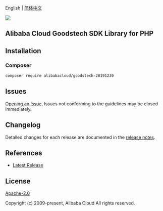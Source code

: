 English | [简体中文](README-CN.md)

![](https://aliyunsdk-pages.alicdn.com/icons/AlibabaCloud.svg)

## Alibaba Cloud Goodstech SDK Library for PHP

## Installation

### Composer

```bash
composer require alibabacloud/goodstech-20191230
```

## Issues

[Opening an Issue](https://github.com/aliyun/alibabacloud-sdk/issues/new), Issues not conforming to the guidelines may be closed immediately.

## Changelog

Detailed changes for each release are documented in the [release notes](./ChangeLog.txt).

## References

* [Latest Release](https://github.com/aliyun/alibabacloud-sdk)

## License

[Apache-2.0](http://www.apache.org/licenses/LICENSE-2.0)

Copyright (c) 2009-present, Alibaba Cloud All rights reserved.
